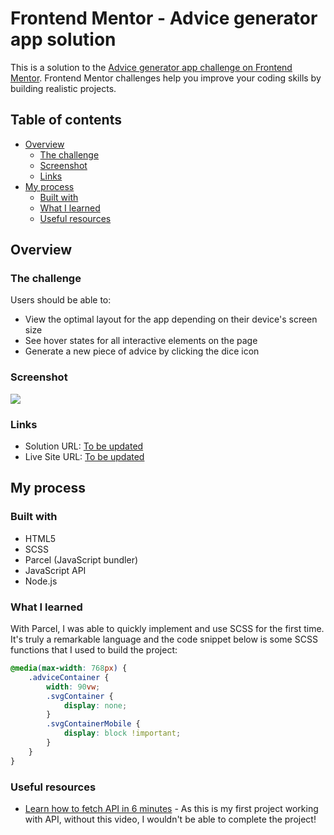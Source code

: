 # Frontend Mentor - Advice generator app solution

This is a solution to the [Advice generator app challenge on Frontend Mentor](https://www.frontendmentor.io/challenges/advice-generator-app-QdUG-13db). Frontend Mentor challenges help you improve your coding skills by building realistic projects.

## Table of contents

- [Overview](#overview)
  - [The challenge](#the-challenge)
  - [Screenshot](#screenshot)
  - [Links](#links)
- [My process](#my-process)
  - [Built with](#built-with)
  - [What I learned](#what-i-learned)
  - [Useful resources](#useful-resources)


## Overview

### The challenge

Users should be able to:

- View the optimal layout for the app depending on their device's screen size
- See hover states for all interactive elements on the page
- Generate a new piece of advice by clicking the dice icon

### Screenshot

![](./screenshot.jpg)

### Links

- Solution URL: [To be updated]()
- Live Site URL: [To be updated]()

## My process

### Built with

- HTML5
- SCSS
- Parcel (JavaScript bundler)
- JavaScript API
- Node.js

### What I learned

With Parcel, I was able to quickly implement and use SCSS for the first time. It's truly a remarkable language and the code snippet below is some SCSS functions that I used to build the project:

```SCSS
@media(max-width: 768px) {
    .adviceContainer {
        width: 90vw;
        .svgContainer {
            display: none;
        }
        .svgContainerMobile {
            display: block !important;
        }
    } 
}
```

### Useful resources

- [Learn how to fetch API in 6 minutes](https://www.youtube.com/watch?v=cuEtnrL9-H0) - As this is my first project working with API, without this video,  I wouldn't be able to complete the project!





